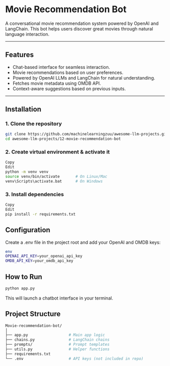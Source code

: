 # Movie Recommendation Bot

A conversational movie recommendation system powered by OpenAI and LangChain. This bot helps users discover great movies through natural language interaction.

---

##  Features

-  Chat-based interface for seamless interaction.
-  Movie recommendations based on user preferences.
-  Powered by OpenAI LLMs and LangChain for natural understanding.
-  Fetches movie metadata using OMDB API.
-  Context-aware suggestions based on previous inputs.

---

##  Installation

### 1. Clone the repository
```bash
git clone https://github.com/machinelearningzuu/awesome-llm-projects.git
cd awesome-llm-projects/12-movie-recommendation-bot
```
### 2. Create virtual environment & activate it
```bash
Copy
Edit
python -m venv venv
source venv/bin/activate       # On Linux/Mac
venv\Scripts\activate.bat      # On Windows
```
### 3. Install dependencies
```bash
Copy
Edit
pip install -r requirements.txt
```
## Configuration
Create a .env file in the project root and add your OpenAI and OMDB keys:
```bash
env
OPENAI_API_KEY=your_openai_api_key
OMDB_API_KEY=your_omdb_api_key
```
## How to Run
```bash
python app.py
```
This will launch a chatbot interface in your terminal.

## Project Structure
```bash
Movie-recommendation-bot/
│
├── app.py                  # Main app logic
├── chains.py               # LangChain chains
├── prompts/                # Prompt templates
├── utils.py                # Helper functions
├── requirements.txt
└── .env                    # API keys (not included in repo)
```
